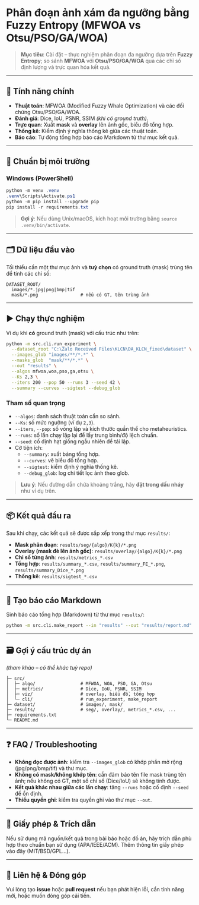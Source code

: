 # Phân đoạn ảnh xám đa ngưỡng bằng Fuzzy Entropy (MFWOA vs Otsu/PSO/GA/WOA)

> **Mục tiêu**: Cài đặt – thực nghiệm phân đoạn đa ngưỡng dựa trên **Fuzzy Entropy**; so sánh **MFWOA** với **Otsu/PSO/GA/WOA** qua các chỉ số định lượng và trực quan hóa kết quả.

---

## 🔑 Tính năng chính
- **Thuật toán**: MFWOA (Modified Fuzzy Whale Optimization) và các đối chứng Otsu/PSO/GA/WOA.
- **Đánh giá**: Dice, IoU, PSNR, SSIM *(khi có ground truth)*.
- **Trực quan**: Xuất **mask** và **overlay** lên ảnh gốc, biểu đồ tổng hợp.
- **Thống kê**: Kiểm định ý nghĩa thống kê giữa các thuật toán.
- **Báo cáo**: Tự động tổng hợp báo cáo Markdown từ thư mục kết quả.

---

## 🧰 Chuẩn bị môi trường
### Windows (PowerShell)
```powershell
python -m venv .venv
.venv\Scripts\Activate.ps1
python -m pip install --upgrade pip
pip install -r requirements.txt
```

> **Gợi ý**: Nếu dùng Unix/macOS, kích hoạt môi trường bằng `source .venv/bin/activate`.

---

## 🗂️ Dữ liệu đầu vào
Tối thiểu cần một thư mục ảnh và **tuỳ chọn** có ground truth (mask) trùng tên để tính các chỉ số:

```
DATASET_ROOT/
  images/*.jpg|png|bmp|tif
  mask/*.png                # nếu có GT, tên trùng ảnh
```

---

## ▶️ Chạy thực nghiệm
Ví dụ khi **có** ground truth (mask) với cấu trúc như trên:

```bash
python -m src.cli.run_experiment \
  --dataset_root "C:\Zalo Received Files\KLCN\DA_KLCN_fixed\dataset" \
  --images_glob "images/**/*.*" \
  --masks_glob  "mask/**/*.*" \
  --out "results" \
  --algos mfwoa,woa,pso,ga,otsu \
  --Ks 2,3 \
  --iters 200 --pop 50 --runs 3 --seed 42 \
  --summary --curves --sigtest --debug_glob
```

### Tham số quan trọng
- `--algos`: danh sách thuật toán cần so sánh.
- `--Ks`: số mức ngưỡng (ví dụ `2,3`).
- `--iters`, `--pop`: số vòng lặp và kích thước quần thể cho metaheuristics.
- `--runs`: số lần chạy lặp lại để lấy trung bình/độ lệch chuẩn.
- `--seed`: cố định hạt giống ngẫu nhiên để tái lập.
- Cờ tiện ích:
  - `--summary`: xuất bảng tổng hợp.
  - `--curves`: vẽ biểu đồ tổng hợp.
  - `--sigtest`: kiểm định ý nghĩa thống kê.
  - `--debug_glob`: log chi tiết lọc ảnh theo glob.

> **Lưu ý**: Nếu đường dẫn chứa khoảng trắng, hãy **đặt trong dấu nháy** như ví dụ trên.

---

## 📦 Kết quả đầu ra
Sau khi chạy, các kết quả sẽ được sắp xếp trong thư mục `results/`:

- **Mask phân đoạn**: `results/seg/{algo}/K{k}/*.png`
- **Overlay (mask đè lên ảnh gốc)**: `results/overlay/{algo}/K{k}/*.png`
- **Chỉ số từng ảnh**: `results/metrics_*.csv`
- **Tổng hợp**: `results/summary_*.csv`, `results/summary_FE_*.png`, `results/summary_Dice_*.png`
- **Thống kê**: `results/sigtest_*.csv`

---

## 📝 Tạo báo cáo Markdown
Sinh báo cáo tổng hợp (Markdown) từ thư mục `results/`:

```bash
python -m src.cli.make_report --in "results" --out "results/report.md"
```

---

## 🗃️ Gợi ý cấu trúc dự án
*(tham khảo – có thể khác tuỳ repo)*
```
├─ src/
│  ├─ algo/                 # MFWOA, WOA, PSO, GA, Otsu
│  ├─ metrics/              # Dice, IoU, PSNR, SSIM
│  ├─ viz/                  # overlay, biểu đồ, tổng hợp
│  └─ cli/                  # run_experiment, make_report
├─ dataset/                 # images/, mask/
├─ results/                 # seg/, overlay/, metrics_*.csv, ...
├─ requirements.txt
└─ README.md
```

---

## ❓ FAQ / Troubleshooting
- **Không đọc được ảnh**: kiểm tra `--images_glob` có khớp phần mở rộng (jpg/png/bmp/tif) và thư mục.
- **Không có mask/không khớp tên**: cần đảm bảo tên file mask trùng tên ảnh; nếu không có GT, một số chỉ số (Dice/IoU) sẽ không tính được.
- **Kết quả khác nhau giữa các lần chạy**: tăng `--runs` hoặc cố định `--seed` để ổn định.
- **Thiếu quyền ghi**: kiểm tra quyền ghi vào thư mục `--out`.

---

## 📄 Giấy phép & Trích dẫn
Nếu sử dụng mã nguồn/kết quả trong bài báo hoặc đồ án, hãy trích dẫn phù hợp theo chuẩn bạn sử dụng (APA/IEEE/ACM). Thêm thông tin giấy phép vào đây (MIT/BSD/GPL…).

---

## 💬 Liên hệ & Đóng góp
Vui lòng tạo **issue** hoặc **pull request** nếu bạn phát hiện lỗi, cần tính năng mới, hoặc muốn đóng góp cải tiến.

